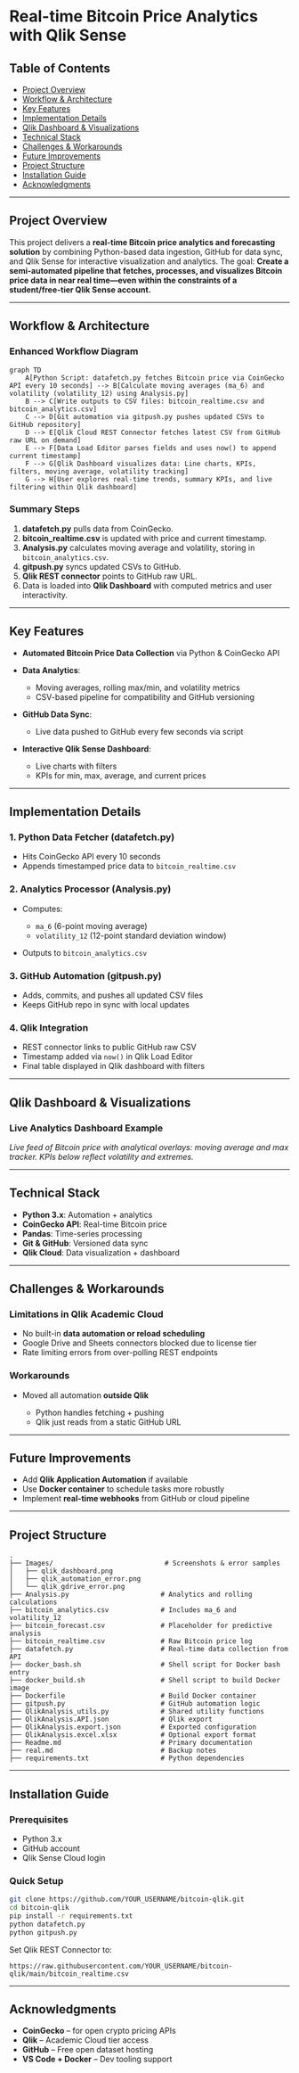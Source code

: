 # Real-time Bitcoin Price Analytics with Qlik Sense

## Table of Contents

* [Project Overview](#project-overview)
* [Workflow & Architecture](#workflow--architecture)
* [Key Features](#key-features)
* [Implementation Details](#implementation-details)
* [Qlik Dashboard & Visualizations](#qlik-dashboard--visualizations)
* [Technical Stack](#technical-stack)
* [Challenges & Workarounds](#challenges--workarounds)
* [Future Improvements](#future-improvements)
* [Project Structure](#project-structure)
* [Installation Guide](#installation-guide)
* [Acknowledgments](#acknowledgments)

---

## Project Overview

This project delivers a **real-time Bitcoin price analytics and forecasting solution** by combining Python-based data ingestion, GitHub for data sync, and Qlik Sense for interactive visualization and analytics.
The goal: **Create a semi-automated pipeline that fetches, processes, and visualizes Bitcoin price data in near real time—even within the constraints of a student/free-tier Qlik Sense account.**

---

## Workflow & Architecture

### Enhanced Workflow Diagram

```mermaid
graph TD
    A[Python Script: datafetch.py fetches Bitcoin price via CoinGecko API every 10 seconds] --> B[Calculate moving averages (ma_6) and volatility (volatility_12) using Analysis.py]
    B --> C[Write outputs to CSV files: bitcoin_realtime.csv and bitcoin_analytics.csv]
    C --> D[Git automation via gitpush.py pushes updated CSVs to GitHub repository]
    D --> E[Qlik Cloud REST Connector fetches latest CSV from GitHub raw URL on demand]
    E --> F[Data Load Editor parses fields and uses now() to append current timestamp]
    F --> G[Qlik Dashboard visualizes data: Line charts, KPIs, filters, moving average, volatility tracking]
    G --> H[User explores real-time trends, summary KPIs, and live filtering within Qlik dashboard]
```

### Summary Steps

1. **datafetch.py** pulls data from CoinGecko.
2. **bitcoin\_realtime.csv** is updated with price and current timestamp.
3. **Analysis.py** calculates moving average and volatility, storing in `bitcoin_analytics.csv`.
4. **gitpush.py** syncs updated CSVs to GitHub.
5. **Qlik REST connector** points to GitHub raw URL.
6. Data is loaded into **Qlik Dashboard** with computed metrics and user interactivity.

---

## Key Features

* **Automated Bitcoin Price Data Collection** via Python & CoinGecko API
* **Data Analytics**:

  * Moving averages, rolling max/min, and volatility metrics
  * CSV-based pipeline for compatibility and GitHub versioning
* **GitHub Data Sync**:

  * Live data pushed to GitHub every few seconds via script
* **Interactive Qlik Sense Dashboard**:

  * Live charts with filters
  * KPIs for min, max, average, and current prices

---

## Implementation Details

### 1. **Python Data Fetcher (datafetch.py)**

* Hits CoinGecko API every 10 seconds
* Appends timestamped price data to `bitcoin_realtime.csv`

### 2. **Analytics Processor (Analysis.py)**

* Computes:

  * `ma_6` (6-point moving average)
  * `volatility_12` (12-point standard deviation window)
* Outputs to `bitcoin_analytics.csv`

### 3. **GitHub Automation (gitpush.py)**

* Adds, commits, and pushes all updated CSV files
* Keeps GitHub repo in sync with local updates

### 4. **Qlik Integration**

* REST connector links to public GitHub raw CSV
* Timestamp added via `now()` in Qlik Load Editor
* Final table displayed in Qlik dashboard with filters

---

## Qlik Dashboard & Visualizations

### **Live Analytics Dashboard Example**

*Live feed of Bitcoin price with analytical overlays: moving average and max tracker. KPIs below reflect volatility and extremes.*

---

## Technical Stack

* **Python 3.x**: Automation + analytics
* **CoinGecko API**: Real-time Bitcoin price
* **Pandas**: Time-series processing
* **Git & GitHub**: Versioned data sync
* **Qlik Cloud**: Data visualization + dashboard

---

## Challenges & Workarounds

### Limitations in Qlik Academic Cloud

* No built-in **data automation or reload scheduling**
* Google Drive and Sheets connectors blocked due to license tier
* Rate limiting errors from over-polling REST endpoints

### Workarounds

* Moved all automation **outside Qlik**

  * Python handles fetching + pushing
  * Qlik just reads from a static GitHub URL

---

## Future Improvements

* Add **Qlik Application Automation** if available
* Use **Docker container** to schedule tasks more robustly
* Implement **real-time webhooks** from GitHub or cloud pipeline

---

## Project Structure

```
.
├── Images/                            # Screenshots & error samples
│   ├── qlik_dashboard.png
│   ├── qlik_automation_error.png
│   └── qlik_gdrive_error.png
├── Analysis.py                       # Analytics and rolling calculations
├── bitcoin_analytics.csv             # Includes ma_6 and volatility_12
├── bitcoin_forecast.csv              # Placeholder for predictive analysis
├── bitcoin_realtime.csv              # Raw Bitcoin price log
├── datafetch.py                      # Real-time data collection from API
├── docker_bash.sh                    # Shell script for Docker bash entry
├── docker_build.sh                   # Shell script to build Docker image
├── Dockerfile                        # Build Docker container
├── gitpush.py                        # GitHub automation logic
├── QlikAnalysis_utils.py             # Shared utility functions
├── QlikAnalysis.API.json             # Qlik export
├── QlikAnalysis.export.json          # Exported configuration
├── QlikAnalysis.excel.xlsx           # Optional export format
├── Readme.md                         # Primary documentation
├── real.md                           # Backup notes
├── requirements.txt                  # Python dependencies
```

---

## Installation Guide

### **Prerequisites**

* Python 3.x
* GitHub account
* Qlik Sense Cloud login

### **Quick Setup**

```bash
git clone https://github.com/YOUR_USERNAME/bitcoin-qlik.git
cd bitcoin-qlik
pip install -r requirements.txt
python datafetch.py
python gitpush.py
```

Set Qlik REST Connector to:

```
https://raw.githubusercontent.com/YOUR_USERNAME/bitcoin-qlik/main/bitcoin_realtime.csv
```

---

## Acknowledgments

* **CoinGecko** – for open crypto pricing APIs
* **Qlik** – Academic Cloud tier access
* **GitHub** – Free open dataset hosting
* **VS Code + Docker** – Dev tooling support

